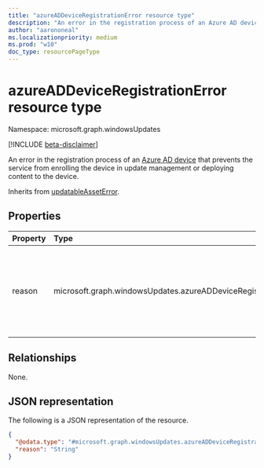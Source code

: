 ```yaml
---
title: "azureADDeviceRegistrationError resource type"
description: "An error in the registration process of an Azure AD device that prevents the service from enrolling the device in update management or deploying content to the device."
author: "aarononeal"
ms.localizationpriority: medium
ms.prod: "w10"
doc_type: resourcePageType
---
```


# azureADDeviceRegistrationError resource type

Namespace: microsoft.graph.windowsUpdates

[!INCLUDE [beta-disclaimer](../../includes/beta-disclaimer.md)]

An error in the registration process of an [Azure AD device](../resources/windowsupdates-azureaddevice.md) that prevents the service from enrolling the device in update management or deploying content to the device.

Inherits from [updatableAssetError](../resources/windowsupdates-updatableasseterror.md).

## Properties
|Property|Type|Description|
|:---|:---|:---|
|reason|microsoft.graph.windowsUpdates.azureADDeviceRegistrationErrorReason|The reason why the registration encountered an error. Possible values are: `invalidGlobalDeviceId`, `invalidAzureADDeviceId`, `missingTrustType`, `invalidAzureADJoin`, `unknownFutureValue`.|

## Relationships
None.

## JSON representation
The following is a JSON representation of the resource.
<!-- {
  "blockType": "resource",
  "@odata.type": "microsoft.graph.windowsUpdates.azureADDeviceRegistrationError"
}
-->
``` json
{
  "@odata.type": "#microsoft.graph.windowsUpdates.azureADDeviceRegistrationError",
  "reason": "String"
}
```

